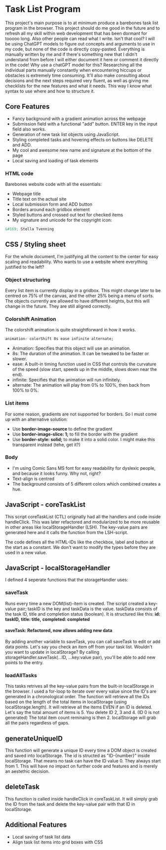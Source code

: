 # Task List Program

This project's main purpose is to at minimum produce a barebones task list program in the browser. This project should do me good in the future and to refresh all my skill within web development that has been dormant for tooooo long. 
Also other people can read what I write. Isn't that cool?
I will be using ChatGPT models to figure out concepts and arguments to use in my code, but none of the code is directly copy-pasted. Everything is manually written by me and if there's something new that I didn't understand from before I will either document it here or comment it directly in the code!
Why use a chatGPT model for this? Researching all the individual parts manually constantly when encountering hiccups or obstacles is extremely time consuming. It'll also make consulting about decisions and the next steps required very fluent, as well as giving me checklists for the new features and what it needs. This way I know what syntax to use where and how to structure it.

## Core Features

- Fancy background with a gradient animation across the webpage
- Submission field with a functional "add" button. ENTER key in the input field also works.
- Generation of new task list objects using JavaScript.
- Styling completed tasks and hovering effects on buttons like DELETE and ADD.
- My cool and awesome new name and signature at the bottom of the page
- Local saving and loading of task elements

### HTML code
Barebones website code with all the essentials:
- Webpage title
- Title text on the actual site
- Local submission form and ADD button
- Borders around each gridbox element
- Styled buttons and crossed out text for checked items
- My signature and unicode for the copyright icon:
```html
&#169; Stella Tvenning
```


## CSS / Styling sheet
For the whole document, I'm justifying all the content to the center for easy scaling and readability. Who wants to use a website where everything justified to the left?
### Object structuring
Every list item is currently display in a gridbox. This might change later to be centred on 75% of the canvas, and the other 25% being a menu of sorts.
The objects currently are allowed to have different heights, but this will change in the future. They are still aligned correctly.
### Colorshift Animation
The colorshift animation is quite straightforward in how it works.
```css
animation: colorShift 8s ease infinite alternate;
```
- Animation: Specifies that this object will use an animation.
- 8s: The duration of the animation. It can be tweaked to be faster or slower.
- ease: A built-in timing function used in CSS that controls the curvature of the speed (slow start, speeds up in the middle, slows down near the end).
- infinite: Specifies that the animation will run infinitely.
- alternate: The animation will play from 0% to 100%, then back from 100% to 0%.

### List items
For some reason, gradients are not supported for borders. So I must come up with an alternative solution:
- Use **border-image-source** to define the gradient
- Use **border-image-slice: 1;** to fill the border with the gradient
- Use **border-style: solid;** to make it into a solid color. I might make this transparent instead (tehe, get it?)
### Body 
- I'm using Comic Sans MS font for easy readability for dyslexic people, and because it looks funny. Why not, right?
- Text-align is centred
- The background consists of 5 different colors which combined creates a hue. 


## JavaScript - coreTaskList
This script coreTaskList (CTL) originally had all the handlers and code inside handleClick. This was later refactored and modularized to be more reusable in other areas like localStorageHandler (LSH). The key-value pairs are generated here and it calls the function from the LSH-script.

The code defines all the HTML-IDs like the checkbox, label and button at the start as a constant. We don't want to modify the types before they are used in a new value.


## JavaScript - localStorageHandler
I defined 4 seperate functions that the storageHandler uses:
### saveTask
Runs every time a new DOM(list)-item is created. The script created a key-value pair; taskID is the key and taskData is the value.
taskData consists of the task ID, title and completion status (boolean).
It is structured like this:
**id: taskID,**
 **title: title,**
**completed: completed** 

#### saveTask: Refactored, now allows adding new data
By adding another variable to saveTask, you can call saveTask to edit or add data points. Let's say you check an item off from your task list. Wouldn't you want to update in localStorage? 
By calling storageHandler.saveTask(...ID, ...key:value pair), you'll be able to add new points to the entry.


### loadAllTasks

This tasks retrives all the key-value pairs from the built-in localStorage in the browser.
I used a for-loop to iterate over every value since the ID's are generated in a chronological order. The function will retrieve all the IDs based on the length of the total items in localStorage (using localStorage.length). It will retrieve all the items EVEN if an ID is deleted.
Let's say the total amount of items is 5. You delete ID 2, 3 and 4. (ID 0 is not generated) The total item count reminaing is then 2. localStorage will grab all the pairs regardless of gaps.
## generateUniqueID
This function will generate a unique ID every time a DOM object is created and saved into localStorage. The id is structed as "ID-{number}" inside localStorage.
That means no task can have the ID value 0. They always start from 1. This will have no impact on further code and features and is merely an aestethic decision.
## deleteTask
This function is called inside handleClick in coreTaskList. It will simply grab the ID from the task and delete the key-value pair with that ID in localStorage.


## Additional Features

- Local saving of task list data
- Align task list items into grid boxes with CSS


